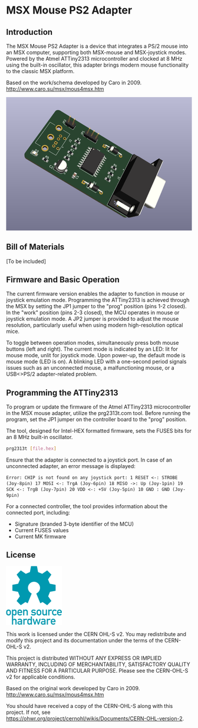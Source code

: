 # MSX Mouse PS2 Adapter

## Introduction

The MSX Mouse PS2 Adapter is a  device that integrates a PS/2 mouse into an MSX computer, supporting both MSX-mouse and MSX-joystick modes. 
Powered by the Atmel ATTiny2313 microcontroller and clocked at 8 MHz using the built-in oscillator, this adapter brings modern mouse functionality to 
the classic MSX platform.

Based on the work/schema developed by Caro in 2009. http://www.caro.su/msx/mous4msx.htm

![MSX Mouse PS2 Adapter](/images/2024-01-14_22-41.png)

## Bill of Materials

[To be included]

## Firmware and Basic Operation

The current firmware version enables the adapter to function in mouse or joystick emulation mode. Programming the ATTiny2313 is achieved through the MSX by setting the JP1 jumper to the "prog" position (pins 1-2 closed). 
In the "work" position (pins 2-3 closed), the MCU operates in mouse or joystick emulation mode. A JP2 jumper is provided to adjust the mouse resolution, particularly useful when using modern high-resolution optical mice.

To toggle between operation modes, simultaneously press both mouse buttons (left and right). 
The current mode is indicated by an LED: lit for mouse mode, unlit for joystick mode. 
Upon power-up, the default mode is mouse mode (LED is on). A blinking LED with a one-second period signals issues such as an unconnected mouse, a malfunctioning mouse, or a USB<>PS/2 adapter-related problem.

## Programming the ATTiny2313

To program or update the firmware of the Atmel ATTiny2313 microcontroller in the MSX mouse adapter, utilize the prg2313t.com tool. Before running the program, set the JP1 jumper on the controller board to the "prog" position.

The tool, designed for Intel-HEX formatted firmware, sets the FUSES bits for an 8 MHz built-in oscillator.

```bash
prg2313t [file.hex]
```

Ensure that the adapter is connected to a joystick port. In case of an unconnected adapter, an error message is displayed:

```
Error: CHIP is not found on any joystick port: 1 RESET <-: STROBE (Joy-8pin) 17 MOSI <-: TrgA (Joy-6pin) 18 MISO ->: Up (Joy-1pin) 19 SCK <-: TrgB (Joy-7pin) 20 VDD <-: +5V (Joy-5pin) 10 GND : GND (Joy-9pin)
```

For a connected controller, the tool provides information about the connected port, including:

- Signature (branded 3-byte identifier of the MCU)
- Current FUSES values
- Current MK firmware

## License

![open hardware](/images/1024px-Open-source-hardware-logo.svg.png)

This work is licensed under the CERN OHL-S v2. You may redistribute and modify this project and its documentation under the terms of the CERN-OHL-S v2.

This project is distributed WITHOUT ANY EXPRESS OR IMPLIED WARRANTY, INCLUDING OF MERCHANTABILITY, SATISFACTORY QUALITY AND FITNESS FOR A PARTICULAR PURPOSE. Please see the CERN-OHL-S v2 for applicable conditions.

Based on the original work developed by Caro in 2009.  http://www.caro.su/msx/mous4msx.htm

You should have received a copy of the CERN-OHL-S along with this project. If not, see <https://ohwr.org/project/cernohl/wikis/Documents/CERN-OHL-version-2>.